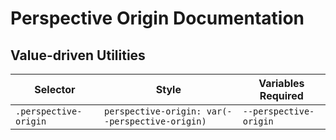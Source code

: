 # Perspective Origin Documentation

## Value-driven Utilities

| Selector              | Style                                           | Variables Required     |
| --------------------- | ----------------------------------------------- | ---------------------- |
| `.perspective-origin` | `perspective-origin: var(--perspective-origin)` | `--perspective-origin` |
